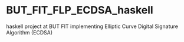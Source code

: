 # BUT_FIT_FLP_ECDSA_haskell
haskell project at BUT FIT implementing Elliptic Curve Digital Signature Algorithm (ECDSA)
